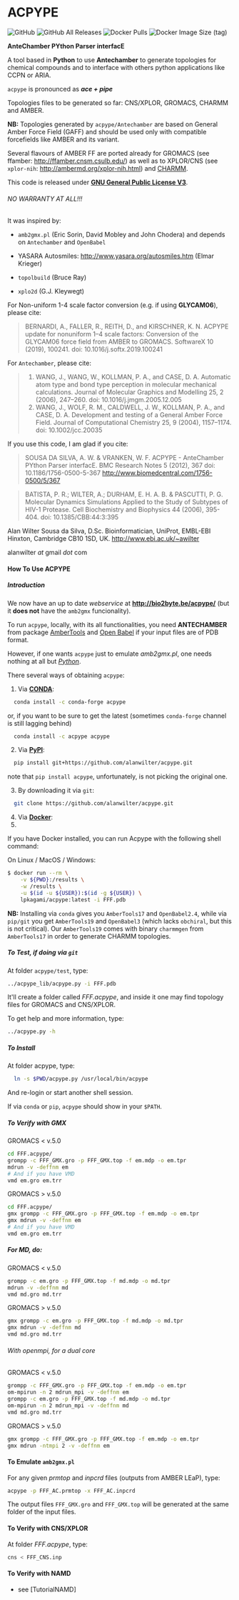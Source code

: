 # ACPYPE

![GitHub](https://img.shields.io/github/license/alanwilter/acpype?style=social)
![GitHub All Releases](https://img.shields.io/github/downloads/alanwilter/acpype/total?style=social)
![Docker Pulls](https://img.shields.io/docker/pulls/lpkagami/acpype?style=social&logo=docker)
![Docker Image Size (tag)](https://img.shields.io/docker/image-size/lpkagami/acpype/latest?style=social&logo=docker)

**AnteChamber PYthon Parser interfacE**

A tool based in **Python** to use **Antechamber** to generate topologies for chemical
compounds and to interface with others python applications like CCPN or ARIA.

`acpype` is pronounced as _**ace + pipe**_

Topologies files to be generated so far: CNS/XPLOR, GROMACS, CHARMM and AMBER.

**NB:** Topologies generated by `acpype/Antechamber` are based on General Amber Force
Field (GAFF) and should be used only with compatible forcefields like AMBER and
its variant.

Several flavours of AMBER FF are ported already for GROMACS (see ffamber:
http://ffamber.cnsm.csulb.edu/) as well as to XPLOR/CNS (see `xplor-nih`:
http://ambermd.org/xplor-nih.html) and [CHARMM](https://www.charmm.org/).

This code is released under **[GNU General Public License V3](https://www.gnu.org/licenses/gpl-3.0.en.html)**.

###### NO WARRANTY AT ALL!!!

It was inspired by:

- `amb2gmx.pl` (Eric Sorin, David Mobley and John Chodera)
  and depends on `Antechamber` and `OpenBabel`

- YASARA Autosmiles:
  http://www.yasara.org/autosmiles.htm (Elmar Krieger)

- `topolbuild` (Bruce Ray)

- `xplo2d` (G.J. Kleywegt)

For Non-uniform 1-4 scale factor conversion (e.g. if using **GLYCAM06**), please cite:

> BERNARDI, A., FALLER, R., REITH, D., and KIRSCHNER, K. N. ACPYPE update for
nonuniform 1–4 scale factors: Conversion of the GLYCAM06 force field from AMBER
to GROMACS. SoftwareX 10 (2019), 100241. doi: 10.1016/j.softx.2019.100241

For `Antechamber`, please cite:
> 1. WANG, J., WANG, W., KOLLMAN, P. A., and CASE, D. A. Automatic atom type and
     bond type perception in molecular mechanical calculations. Journal of Molecular
     Graphics and Modelling 25, 2 (2006), 247–260. doi: 10.1016/j.jmgm.2005.12.005
> 2. WANG, J., WOLF, R. M., CALDWELL, J. W., KOLLMAN, P. A., and CASE, D. A.
     Development and testing of a General Amber Force Field. Journal of Computational
     Chemistry 25, 9 (2004), 1157–1174. doi: 10.1002/jcc.20035

If you use this code, I am glad if you cite:

> SOUSA DA SILVA, A. W. & VRANKEN, W. F.
ACPYPE - AnteChamber PYthon Parser interfacE.
BMC Research Notes 5 (2012), 367 doi: 10.1186/1756-0500-5-367
http://www.biomedcentral.com/1756-0500/5/367

> BATISTA, P. R.; WILTER, A.; DURHAM, E. H. A. B. & PASCUTTI, P. G. Molecular
Dynamics Simulations Applied to the Study of Subtypes of HIV-1 Protease.
Cell Biochemistry and Biophysics 44 (2006), 395-404. doi: 10.1385/CBB:44:3:395

Alan Wilter Sousa da Silva, D.Sc.
Bioinformatician, UniProt, EMBL-EBI
Hinxton, Cambridge CB10 1SD, UK.
http://www.ebi.ac.uk/~awilter

alanwilter _at_ gmail _dot_ com

#### How To Use ACPYPE

##### Introduction

We now have an up to date *webservice* at **http://bio2byte.be/acpype/** (but it
**does not** have the `amb2gmx` funcionality).

To run `acpype`, locally, with its all functionalities, you need **ANTECHAMBER** from package
[AmberTools](http://ambermd.org/) and
[Open Babel](http://openbabel.org/wiki/Main_Page) if your input files are of PDB
format.

However, if one wants `acpype` just to emulate *amb2gmx.pl*, one needs nothing
at all but *[Python](http://www.python.org)*.

There several ways of obtaining `acpype`:

1) Via **[CONDA](https://anaconda.org/search?q=acpype)**:

```bash
  conda install -c conda-forge acpype
```

  or, if you want to be sure to get the latest (sometimes `conda-forge` channel is still lagging behind)

```bash
  conda install -c acpype acpype
```

2) Via **[PyPI](https://pypi.org/project/acpype/)**:

```bash
  pip install git+https://github.com/alanwilter/acpype.git
```

  note that `pip install acpype`, unfortunately, is not picking the original one.

3) By downloading it via `git`:

```bash
  git clone https://github.com/alanwilter/acpype.git
```
4) Via **[Docker](https://hub.docker.com/repository/docker/lpkagami/acpype/)**:
5) 
If you have Docker installed, you can run Acpype with the following shell command:

On Linux / MacOS / Windows:
```bash
$ docker run --rm \
    -v ${PWD}:/results \
    -w /results \
    -u $(id -u ${USER}):$(id -g ${USER}) \
    lpkagami/acpype:latest -i FFF.pdb
```

**NB:** Installing via `conda` gives you `AmberTools17` and `OpenBabel2.4`, while
via `pip/git` you get `AmberTools19` and `OpenBabel3` (which lacks `obchiral`,
but this is not critical). Our `AmberTools19` comes with binary `charmmgen` from
`AmberTools17` in order to generate CHARMM topologies.

##### To Test, if doing via `git`

At folder `acpype/test`, type:

```bash
../acpype_lib/acpype.py -i FFF.pdb
```

It'll create a folder called *FFF.acpype*, and inside it one may find topology
files for GROMACS and CNS/XPLOR.

To get help and more information, type:

```bash
../acpype.py -h
```

##### To Install

At folder acpype, type:

```bash
  ln -s $PWD/acpype.py /usr/local/bin/acpype
```

And re-login or start another shell session.

If via `conda` or `pip`, `acpype` should show in your `$PATH`.

##### To Verify with GMX
GROMACS < v.5.0

```bash
cd FFF.acpype/
grompp -c FFF_GMX.gro -p FFF_GMX.top -f em.mdp -o em.tpr
mdrun -v -deffnm em
# And if you have VMD
vmd em.gro em.trr
```

GROMACS > v.5.0

```bash
cd FFF.acpype/
gmx grompp -c FFF_GMX.gro -p FFF_GMX.top -f em.mdp -o em.tpr
gmx mdrun -v -deffnm em
# And if you have VMD
vmd em.gro em.trr
```

##### For MD, do:
GROMACS < v.5.0

```bash
grompp -c em.gro -p FFF_GMX.top -f md.mdp -o md.tpr
mdrun -v -deffnm md
vmd md.gro md.trr
```

GROMACS > v.5.0

```bash
gmx grompp -c em.gro -p FFF_GMX.top -f md.mdp -o md.tpr
gmx mdrun -v -deffnm md
vmd md.gro md.trr
```

###### With openmpi, for a dual core
GROMACS < v.5.0

```bash
grompp -c FFF_GMX.gro -p FFF_GMX.top -f em.mdp -o em.tpr
om-mpirun -n 2 mdrun_mpi -v -deffnm em
grompp -c em.gro -p FFF_GMX.top -f md.mdp -o md.tpr
om-mpirun -n 2 mdrun_mpi -v -deffnm md
vmd md.gro md.trr
```

GROMACS > v.5.0

```bash
gmx grompp -c FFF_GMX.gro -p FFF_GMX.top -f em.mdp -o em.tpr
gmx mdrun -ntmpi 2 -v -deffnm em
```

#### To Emulate `amb2gmx.pl`

For any given *prmtop* and *inpcrd* files (outputs from AMBER LEaP), type:

```bash
acpype -p FFF_AC.prmtop -x FFF_AC.inpcrd
```

The output files `FFF_GMX.gro` and `FFF_GMX.top` will be generated at the same
folder of the input files.

#### To Verify with CNS/XPLOR
At folder *FFF.acpype*, type:

```bash
cns < FFF_CNS.inp
```

#### To Verify with NAMD

  * see [TutorialNAMD]
